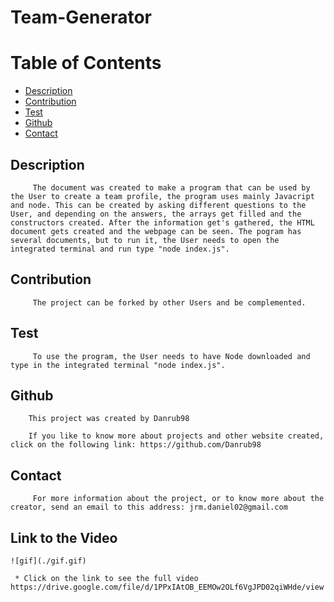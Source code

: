 # Team-Generator
# Table of Contents
* [Description](#Description)
* [Contribution](#Contribution)
* [Test](#Test)
* [Github](#Github)
* [Contact](#Contact)


## Description
```
     The document was created to make a program that can be used by the User to create a team profile, the program uses mainly Javacript and node. This can be created by asking different questions to the User, and depending on the answers, the arrays get filled and the constructors created. After the information get's gathered, the HTML document gets created and the webpage can be seen. The pogram has several documents, but to run it, the User needs to open the integrated terminal and run type "node index.js".
```
## Contribution
```
     The project can be forked by other Users and be complemented.
````
## Test
```
     To use the program, the User needs to have Node downloaded and type in the integrated terminal "node index.js".
```




## Github
```
    This project was created by Danrub98

    If you like to know more about projects and other website created, click on the following link: https://github.com/Danrub98
```
## Contact
```
     For more information about the project, or to know more about the creator, send an email to this address: jrm.daniel02@gmail.com
```
## Link to the Video
```
![gif](./gif.gif)

 * Click on the link to see the full video
https://drive.google.com/file/d/1PPxIAtOB_EEMOw2OLf6VgJPD02qiWHde/view
```